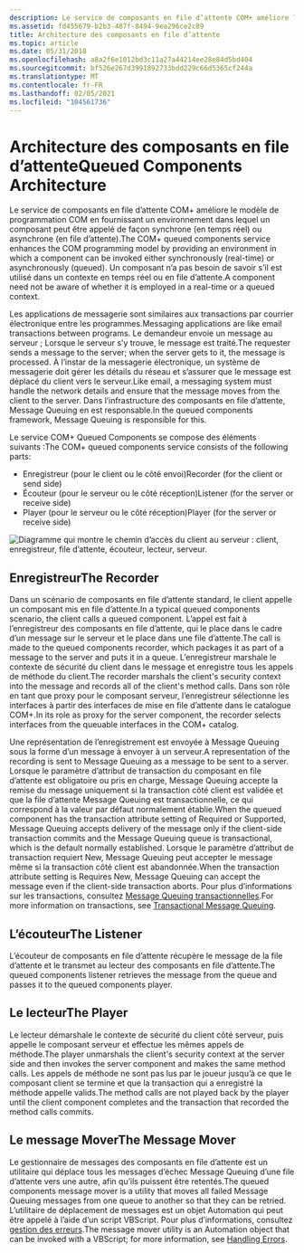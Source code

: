 ```yaml
---
description: Le service de composants en file d’attente COM+ améliore le modèle de programmation COM en fournissant un environnement dans lequel un composant peut être appelé de façon synchrone (en temps réel) ou asynchrone (en file d’attente).
ms.assetid: fd455679-b2b3-487f-8494-9ea296ce2c89
title: Architecture des composants en file d’attente
ms.topic: article
ms.date: 05/31/2018
ms.openlocfilehash: a8a2f6e1012bd3c11a27a44214ee28e84d5bd404
ms.sourcegitcommit: bf526e267d3991892733bdd229c66d5365cf244a
ms.translationtype: MT
ms.contentlocale: fr-FR
ms.lasthandoff: 02/05/2021
ms.locfileid: "104561736"
---
```

# <a name="queued-components-architecture"></a><span data-ttu-id="97f1a-103">Architecture des composants en file d’attente</span><span class="sxs-lookup"><span data-stu-id="97f1a-103">Queued Components Architecture</span></span>

<span data-ttu-id="97f1a-104">Le service de composants en file d’attente COM+ améliore le modèle de programmation COM en fournissant un environnement dans lequel un composant peut être appelé de façon synchrone (en temps réel) ou asynchrone (en file d’attente).</span><span class="sxs-lookup"><span data-stu-id="97f1a-104">The COM+ queued components service enhances the COM programming model by providing an environment in which a component can be invoked either synchronously (real-time) or asynchronously (queued).</span></span> <span data-ttu-id="97f1a-105">Un composant n’a pas besoin de savoir s’il est utilisé dans un contexte en temps réel ou en file d’attente.</span><span class="sxs-lookup"><span data-stu-id="97f1a-105">A component need not be aware of whether it is employed in a real-time or a queued context.</span></span>

<span data-ttu-id="97f1a-106">Les applications de messagerie sont similaires aux transactions par courrier électronique entre les programmes.</span><span class="sxs-lookup"><span data-stu-id="97f1a-106">Messaging applications are like email transactions between programs.</span></span> <span data-ttu-id="97f1a-107">Le demandeur envoie un message au serveur ; Lorsque le serveur s’y trouve, le message est traité.</span><span class="sxs-lookup"><span data-stu-id="97f1a-107">The requester sends a message to the server; when the server gets to it, the message is processed.</span></span> <span data-ttu-id="97f1a-108">À l’instar de la messagerie électronique, un système de messagerie doit gérer les détails du réseau et s’assurer que le message est déplacé du client vers le serveur.</span><span class="sxs-lookup"><span data-stu-id="97f1a-108">Like email, a messaging system must handle the network details and ensure that the message moves from the client to the server.</span></span> <span data-ttu-id="97f1a-109">Dans l’infrastructure des composants en file d’attente, Message Queuing en est responsable.</span><span class="sxs-lookup"><span data-stu-id="97f1a-109">In the queued components framework, Message Queuing is responsible for this.</span></span>

<span data-ttu-id="97f1a-110">Le service COM+ Queued Components se compose des éléments suivants :</span><span class="sxs-lookup"><span data-stu-id="97f1a-110">The COM+ queued components service consists of the following parts:</span></span>

-   <span data-ttu-id="97f1a-111">Enregistreur (pour le client ou le côté envoi)</span><span class="sxs-lookup"><span data-stu-id="97f1a-111">Recorder (for the client or send side)</span></span>
-   <span data-ttu-id="97f1a-112">Écouteur (pour le serveur ou le côté réception)</span><span class="sxs-lookup"><span data-stu-id="97f1a-112">Listener (for the server or receive side)</span></span>
-   <span data-ttu-id="97f1a-113">Player (pour le serveur ou le côté réception)</span><span class="sxs-lookup"><span data-stu-id="97f1a-113">Player (for the server or receive side)</span></span>

![Diagramme qui montre le chemin d’accès du client au serveur : client, enregistreur, file d’attente, écouteur, lecteur, serveur.](images/d732774b-1ca6-45ad-bce0-a95b0bfc3edb.png)

## <a name="the-recorder"></a><span data-ttu-id="97f1a-115">Enregistreur</span><span class="sxs-lookup"><span data-stu-id="97f1a-115">The Recorder</span></span>

<span data-ttu-id="97f1a-116">Dans un scénario de composants en file d’attente standard, le client appelle un composant mis en file d’attente.</span><span class="sxs-lookup"><span data-stu-id="97f1a-116">In a typical queued components scenario, the client calls a queued component.</span></span> <span data-ttu-id="97f1a-117">L’appel est fait à l’enregistreur des composants en file d’attente, qui le place dans le cadre d’un message sur le serveur et le place dans une file d’attente.</span><span class="sxs-lookup"><span data-stu-id="97f1a-117">The call is made to the queued components recorder, which packages it as part of a message to the server and puts it in a queue.</span></span> <span data-ttu-id="97f1a-118">L’enregistreur marshale le contexte de sécurité du client dans le message et enregistre tous les appels de méthode du client.</span><span class="sxs-lookup"><span data-stu-id="97f1a-118">The recorder marshals the client's security context into the message and records all of the client's method calls.</span></span> <span data-ttu-id="97f1a-119">Dans son rôle en tant que proxy pour le composant serveur, l’enregistreur sélectionne les interfaces à partir des interfaces de mise en file d’attente dans le catalogue COM+.</span><span class="sxs-lookup"><span data-stu-id="97f1a-119">In its role as proxy for the server component, the recorder selects interfaces from the queuable interfaces in the COM+ catalog.</span></span>

<span data-ttu-id="97f1a-120">Une représentation de l’enregistrement est envoyée à Message Queuing sous la forme d’un message à envoyer à un serveur.</span><span class="sxs-lookup"><span data-stu-id="97f1a-120">A representation of the recording is sent to Message Queuing as a message to be sent to a server.</span></span> <span data-ttu-id="97f1a-121">Lorsque le paramètre d’attribut de transaction du composant en file d’attente est obligatoire ou pris en charge, Message Queuing accepte la remise du message uniquement si la transaction côté client est validée et que la file d’attente Message Queuing est transactionnelle, ce qui correspond à la valeur par défaut normalement établie.</span><span class="sxs-lookup"><span data-stu-id="97f1a-121">When the queued component has the transaction attribute setting of Required or Supported, Message Queuing accepts delivery of the message only if the client-side transaction commits and the Message Queuing queue is transactional, which is the default normally established.</span></span> <span data-ttu-id="97f1a-122">Lorsque le paramètre d’attribut de transaction requiert New, Message Queuing peut accepter le message même si la transaction côté client est abandonnée.</span><span class="sxs-lookup"><span data-stu-id="97f1a-122">When the transaction attribute setting is Requires New, Message Queuing can accept the message even if the client-side transaction aborts.</span></span> <span data-ttu-id="97f1a-123">Pour plus d’informations sur les transactions, consultez [Message Queuing transactionnelles](transactional-message-queuing.md).</span><span class="sxs-lookup"><span data-stu-id="97f1a-123">For more information on transactions, see [Transactional Message Queuing](transactional-message-queuing.md).</span></span>

## <a name="the-listener"></a><span data-ttu-id="97f1a-124">L’écouteur</span><span class="sxs-lookup"><span data-stu-id="97f1a-124">The Listener</span></span>

<span data-ttu-id="97f1a-125">L’écouteur de composants en file d’attente récupère le message de la file d’attente et le transmet au lecteur des composants en file d’attente.</span><span class="sxs-lookup"><span data-stu-id="97f1a-125">The queued components listener retrieves the message from the queue and passes it to the queued components player.</span></span>

## <a name="the-player"></a><span data-ttu-id="97f1a-126">Le lecteur</span><span class="sxs-lookup"><span data-stu-id="97f1a-126">The Player</span></span>

<span data-ttu-id="97f1a-127">Le lecteur démarshale le contexte de sécurité du client côté serveur, puis appelle le composant serveur et effectue les mêmes appels de méthode.</span><span class="sxs-lookup"><span data-stu-id="97f1a-127">The player unmarshals the client's security context at the server side and then invokes the server component and makes the same method calls.</span></span> <span data-ttu-id="97f1a-128">Les appels de méthode ne sont pas lus par le joueur jusqu’à ce que le composant client se termine et que la transaction qui a enregistré la méthode appelle valids.</span><span class="sxs-lookup"><span data-stu-id="97f1a-128">The method calls are not played back by the player until the client component completes and the transaction that recorded the method calls commits.</span></span>

## <a name="the-message-mover"></a><span data-ttu-id="97f1a-129">Le message Mover</span><span class="sxs-lookup"><span data-stu-id="97f1a-129">The Message Mover</span></span>

<span data-ttu-id="97f1a-130">Le gestionnaire de messages des composants en file d’attente est un utilitaire qui déplace tous les messages d’échec Message Queuing d’une file d’attente vers une autre, afin qu’ils puissent être retentés.</span><span class="sxs-lookup"><span data-stu-id="97f1a-130">The queued components message mover is a utility that moves all failed Message Queuing messages from one queue to another so that they can be retried.</span></span> <span data-ttu-id="97f1a-131">L’utilitaire de déplacement de messages est un objet Automation qui peut être appelé à l’aide d’un script VBScript. Pour plus d’informations, consultez [gestion des erreurs](handling-errors-in-queued-components.md).</span><span class="sxs-lookup"><span data-stu-id="97f1a-131">The message mover utility is an Automation object that can be invoked with a VBScript; for more information, see [Handling Errors](handling-errors-in-queued-components.md).</span></span>

 

 



